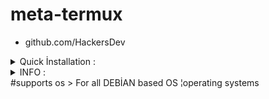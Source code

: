 # meta-termux
- github.com/HackersDev

<details>
  <summary>Quick İnstallation :</summary>

- bash setup.sh

</details>

<details>
  <summary>INFO :</summary>
INFO:
  - > #[ 2057 exploits - 1114 auxiliary - 346 post
  - > #[ 562 payloads - 45 encoders - 10 nops
  - > #[           7 evasion
</details>
#supports os
> For all DEBİAN based OS ¦operating systems

